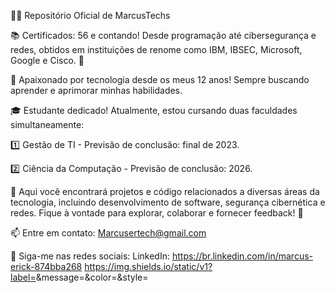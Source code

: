 👨‍💻 Repositório Oficial de MarcusTechs

📚 Certificados: 56 e contando! Desde programação até cibersegurança e redes, obtidos em instituições de renome como IBM, IBSEC, Microsoft, Google e Cisco. 💪

🚀 Apaixonado por tecnologia desde os meus 12 anos! Sempre buscando aprender e aprimorar minhas habilidades.

🎓 Estudante dedicado! Atualmente, estou cursando duas faculdades simultaneamente:

1️⃣ Gestão de TI - Previsão de conclusão: final de 2023.

2️⃣ Ciência da Computação - Previsão de conclusão: 2026.

🌟 Aqui você encontrará projetos e código relacionados a diversas áreas da tecnologia, incluindo desenvolvimento de software, segurança cibernética e redes. Fique à vontade para explorar, colaborar e fornecer feedback! 🤝

📫 Entre em contato: Marcusertech@gmail.com

📱 Siga-me nas redes sociais:
LinkedIn: https://br.linkedin.com/in/marcus-erick-874bba268
https://img.shields.io/static/v1?label=<LABEL>&message=<MESSAGE>&color=<COLOR>&style=<STYLE>&logo=<LOGO>

GET  /badge/:https://marcustechs.github.io/portefolio/
